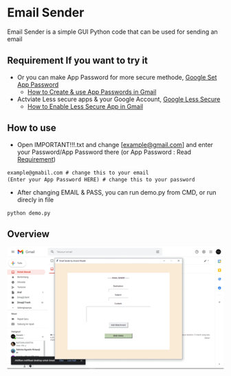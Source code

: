 # Email Sender

Email Sender is a simple GUI Python code that can be used for sending an email

## Requirement If you want to try it

- Or you can make App Password for more secure methode, [Google Set App Password](https://www.youtube.com/redirect?event=video_description&redir_token=QUFFLUhqbVZxY3hQN3E4ajNwVDE0dThHa1ZDWEhGNTNIZ3xBQ3Jtc0tsLV9CLW1IU1FWQXVwVkVvZlFEWTczUmFoX2F6c3FTQ1kxYVIxTWItQUs1MmlnWlFVZG8xUzQ2bXpHWUluNFA3WXh0Wlo3SlVlN1RRNDUtRjZFVnV5dVBLSzh3MV84d1BKeEpTWHQ2QVFQYWlQSGtNSQ&q=https%3A%2F%2Fmyaccount.google.com%2Fapppasswords)
  - [How to Create & use App Passwords in Gmail](https://support.google.com/mail/answer/185833?hl=en) 
- Actviate Less secure apps & your Google Account, [Google Less Secure](https://www.youtube.com/redirect?event=video_description&redir_token=QUFFLUhqbVJwa3M3cmRDeUFsUVA2ZkRjOGxyalp4NnFHQXxBQ3Jtc0trSUgwYjAwMjJwenpiNEx1RkstRGtCQy1XQVdvb3FFeDlxT0tXOGdUQUFkZkFQcEp0U2JOVjRHbTRENFFDQklGS0hFeUM3NFpyM3N2X25YajE3M2dMcHRJZUhpVVlkT3VORVQ2LWpyWjNGb1RpTGt3VQ&q=https%3A%2F%2Fmyaccount.google.com%2Flesssecureapps)
  - [How to Enable Less Secure App in Gmail](https://hotter.io/docs/email-accounts/secure-app-gmail/) 

## How to use

- Open IMPORTANT!!!.txt and change [example@gmail.com] and enter your Password/App Password there (or App Password : Read [Requirement](https://github.com/Lavaruz/email-sender/edit/main/README.md#requirement-if-you-want-to-try-it))

```
example@gmabil.com # change this to your email
(Enter your App Password HERE) # change this to your password
```

- After changing EMAIL & PASS, you can run demo.py from CMD, or run direcly in file

```
python demo.py
```

## Overview
![App Overview](https://github.com/Lavaruz/email-sender/blob/main/utils/app_overview.gif)
